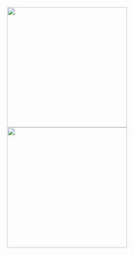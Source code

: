 <img src="screenshots/joke_ready.jpg" width="280"/> 

<img src="screenshots/joke_loading.jpg" width="280"/> 